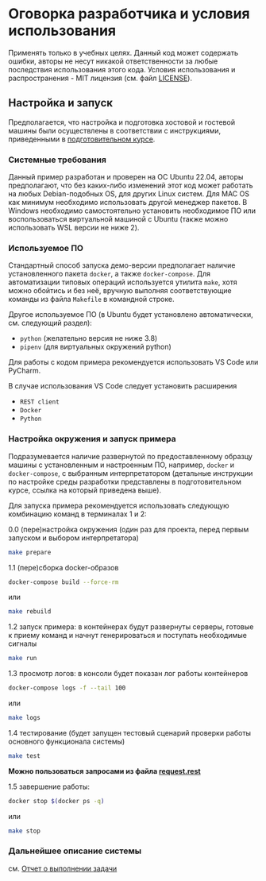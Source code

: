 # Оговорка разработчика и условия использования

Применять только в учебных целях. Данный код может содержать ошибки, авторы не несут никакой ответственности за любые последствия использования этого кода.
Условия использования и распространения - MIT лицензия (см. файл [LICENSE](LICENSE)).

## Настройка и запуск

Предполагается, что настройка и подготовка хостовой и гостевой машины были осуществлены в соответствии с инструкциями, приведенными в [подготовительном курсе](https://stepik.org/course/133991/promo).

### Системные требования

Данный пример разработан и проверен на ОС Ubuntu 22.04, авторы предполагают, что без каких-либо изменений этот код может работать на любых Debian-подобных OS, для других Linux систем. Для MAC OS как минимум необходимо использовать другой менеджер пакетов. В Windows необходимо самостоятельно установить необходимое ПО или воспользоваться виртуальной машиной с Ubuntu (также можно использовать WSL версии не ниже 2).

### Используемое ПО

Стандартный способ запуска демо-версии предполагает наличие установленного пакета `docker`, а также `docker-compose`. Для автоматизации типовых операций используется утилита `make`, хотя можно обойтись и без неё, вручную выполняя соответствующие команды из файла `Makefile` в командной строке.

Другое используемое ПО (в Ubuntu будет установлено автоматически, см. следующий раздел):

- `python` (желательно версия не ниже 3.8)
- `pipenv` (для виртуальных окружений python)

Для работы с кодом примера рекомендуется использовать VS Code или PyCharm.

В случае использования VS Code следует установить расширения

- `REST client`
- `Docker`
- `Python`

### Настройка окружения и запуск примера

Подразумевается наличие развернутой по предоставленному образцу машины с установленным и настроенным ПО, например, `docker` и `docker-compose`, с выбранным интерпретатором (детальные инструкции по настройке среды разработки представлены в подготовительном курсе, ссылка на который приведена выше).

Для запуска примера рекомендуется использовать следующую комбинацию команд в терминалах 1 и 2:

0.0 (пере)настройка окружения (один раз для проекта, перед первым запуском и выбором интерпретатора)

```sh
make prepare
```

1.1 (пере)сборка docker-образов

```sh
docker-compose build --force-rm
```

или

```sh
make rebuild
```

1.2 запуск примера: в контейнерах будут развернуты серверы, готовые к приему команд и начнут генерироваться и поступать необходимые сигналы

```sh
make run
```

1.3 просмотр логов: в консоли будет показан лог работы контейнеров

```sh
docker-compose logs -f --tail 100
```

или

```sh
make logs
```

1.4 тестирование (будет запущен тестовый сценарий проверки работы основного функционала системы)

```sh
make test
```

__Можно пользоваться запросами из файла [request.rest](request.rest)__

1.5 завершение работы:

```sh
docker stop $(docker ps -q)
```

или

```sh
make stop
```

### Дальнейшее описание системы

см. [Отчет о выполнении задачи](report.md)

